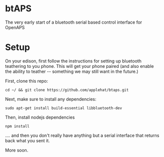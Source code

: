 # btAPS

The very early start of a bluetooth serial based control interface for OpenAPS


# Setup

On your edison, first follow the instructions for setting up bluetooth teathering to you phone. This will get your phone paired (and also enable the ability to teather -- something we may still want in the future.)

First, clone this repo:

`cd ~/ && git clone https://github.com/applehat/btaps.git`

Next, make sure to install any dependencies:

`sudo apt-get install build-essential libbluetooth-dev`

Then, install nodejs dependencies

`npm install`

.... and then you don't really have anything but a serial interface that returns back what you sent it.

More soon.